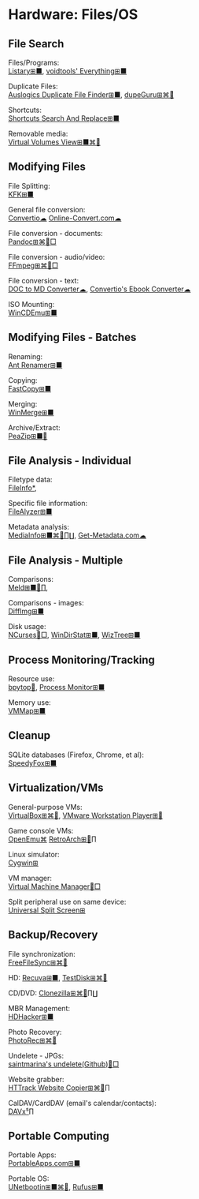 # Hardware: Files/OS

## File Search

Files/Programs:  
[Listary⊞■](https://www.listary.com/),
[voidtools' Everything⊞■](https://www.voidtools.com/)

Duplicate Files:  
[Auslogics Duplicate File Finder⊞■](https://www.auslogics.com/en/software/duplicate-file-finder/),
[dupeGuru⊞⌘🐧](https://dupeguru.voltaicideas.net/)

Shortcuts:  
[Shortcuts Search And Replace⊞■](http://jacquelin.potier.free.fr/ShortcutsSearchAndReplace/)

Removable media:  
[Virtual Volumes View⊞■⌘🐧](http://vvvapp.sourceforge.net/)

## Modifying Files

File Splitting:  
[KFK⊞■](https://kcsoftwares.com/?kfk)

General file conversion:  
[Convertio☁](https://convertio.co/)
[Online-Convert.com☁](https://www.online-convert.com/)

File conversion - documents:  
[Pandoc⊞⌘🐧□](https://pandoc.org/)

File conversion - audio/video:  
[FFmpeg⊞⌘🐧□](https://www.ffmpeg.org/)

File conversion - text:  
[DOC to MD Converter☁](https://word2md.com/),
[Convertio's Ebook Converter☁](https://convertio.co/ebook-converter/)

ISO Mounting:  
[WinCDEmu⊞■](http://wincdemu.sysprogs.org/)

## Modifying Files - Batches

Renaming:  
[Ant Renamer️⊞■](https://www.antp.be/software/renamer)

Copying:  
[FastCopy⊞■](https://fastcopy.jp/en/)

Merging:  
[WinMerge⊞■](https://winmerge.org/)

Archive/Extract:  
[PeaZip⊞■🐧](https://www.peazip.org/)

## File Analysis - Individual

Filetype data:  
[FileInfo*](https://fileinfo.com/),

Specific file information:  
[FileAlyzer⊞■](https://www.safer-networking.org/products/filealyzer/)

Metadata analysis:  
[MediaInfo⊞■⌘🐧∏∐](https://mediaarea.net/en/MediaInfo),
[Get-Metadata.com☁](https://www.get-metadata.com/)

## File Analysis - Multiple

Comparisons:  
[Meld⊞■🐧∏](https://meldmerge.org/),

Comparisons - images:  
[DiffImg⊞■](https://www.softpedia.com/get/Multimedia/Graphic/Graphic-Viewers/DiffImg.shtml)

Disk usage:  
[NCurses🐧□](https://dev.yorhel.nl/ncdu),
[WinDirStat⊞■](https://windirstat.net/),
[WizTree⊞■](https://wiztreefree.com/)

## Process Monitoring/Tracking

Resource use:  
[bpytop🐧](https://github.com/aristocratos/bpytop),
[Process Monitor⊞■](https://docs.microsoft.com/en-us/sysinternals/downloads/procmon)

Memory use:  
[VMMap⊞■](https://docs.microsoft.com/en-us/sysinternals/downloads/vmmap)

## Cleanup

SQLite databases (Firefox, Chrome, et al):  
[SpeedyFox⊞■](https://www.crystalidea.com/speedyfox)

## Virtualization/VMs

General-purpose VMs:  
[VirtualBox⊞⌘🐧](https://www.virtualbox.org/),
[VMware Workstation Player⊞🐧](https://www.vmware.com/products/workstation-player.html)

Game console VMs:  
[OpenEmu⌘](https://openemu.org/)
[RetroArch⊞🐧∏](https://www.retroarch.com/)

Linux simulator:  
[Cygwin⊞](https://www.cygwin.com/)

VM manager:  
[Virtual Machine Manager🐧□](https://virt-manager.org/)

Split peripheral use on same device:  
[Universal Split Screen⊞](https://universalsplitscreen.github.io/)

## Backup/Recovery

File synchronization:  
[FreeFileSync⊞⌘🐧](https://freefilesync.org/)

HD:
[Recuva⊞■](https://www.ccleaner.com/recuva),
[TestDisk⊞⌘🐧](https://www.cgsecurity.org/wiki/TestDisk)

CD/DVD:
[Clonezilla⊞⌘🐧∏∐](https://clonezilla.org/)

MBR Management:  
[HDHacker⊞■](http://dimio.altervista.org/eng/#HDHacker)

Photo Recovery:  
[PhotoRec⊞⌘🐧](https://www.cgsecurity.org/wiki/PhotoRec)

Undelete - JPGs:  
[saintmarina's undelete(Github)🐧□](https://github.com/saintmarina/undelete_jpg)

Website grabber:  
[HTTrack Website Copier⊞⌘🐧∏](https://www.httrack.com/)

CalDAV/CardDAV (email's calendar/contacts):  
[DAVx⁵∏](https://f-droid.org/packages/at.bitfire.davdroid/)

## Portable Computing

Portable Apps:  
[PortableApps.com⊞■](https://portableapps.com/)

Portable OS:  
[UNetbootin⊞■⌘🐧](https://unetbootin.github.io/),
[Rufus⊞■](https://rufus.ie/)
